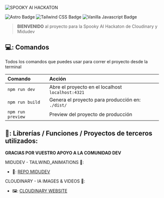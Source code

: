 ![SPOOKY AI HACKATON](./public/img/corporative/hackathon-banner.avif)

![Astro Badge](https://img.shields.io/badge/Astro-FF3E00?logo=astro&logoColor=fff&style=flat)
![Tailwind CSS Badge](https://img.shields.io/badge/Tailwind%20CSS-06B6D4?logo=tailwindcss&logoColor=fff&style=flat)
![Vanilla Javascript Badge](https://img.shields.io/badge/Javascript-f0db4f?logo=javascript&logoColor=fff&style=flat)

>  **BIENVENIDO** al proyecto para la Spooky AI Hackaton de Cloudinary y Midudev

## 💻: Comandos

Todos los comandos que puedes usar para correr el proyecto desde la terminal

| Comando                   | Acción                                           |
| :------------------------ | :----------------------------------------------- |
| `npm run dev`             | Abre el proyecto en el localhost `localhost:4321`|
| `npm run build`           | Genera el proyecto para producción en: `./dist/` |
| `npm run preview`         | Preview del proyecto de producción               |

## :revolving_hearts:: Librerías / Funciones / Proyectos de terceros utilizados:

**GRACIAS POR VUESTRO APOYO A LA COMUNIDAD DEV**

MIDUDEV - TAILWIND_ANIMATIONS 🤙:
- 🎊: [REPO MIDUDEV](https://github.com/midudev/tailwind-animations)

CLOUDINARY - IA IMAGES & VIDEOS 🤖:
- 🖼️: [CLOUDINARY WEBSITE](https://cloudinary.com/blog/cloudinary-cloudcreate-spooky-ai-hackathon)
